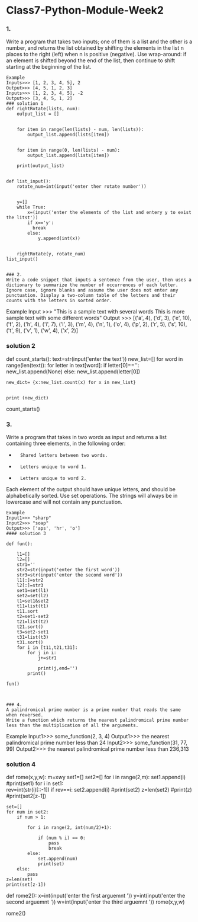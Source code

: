 # Class7-Python-Module-Week2

### 1.
Write a program that takes two inputs; one of them is a list and the other is a number, and returns the list obtained by shifting the elements in the list n places to the right (left) when n is positive (negative). Use wrap-around: if an element is shifted beyond the end of the list, then continue to shift starting at the beginning of the list.

```
Example
Inputs>>> [1, 2, 3, 4, 5], 2
Output>>> [4, 5, 1, 2, 3]
Inputs>>> [1, 2, 3, 4, 5], -2
Output>>> [3, 4, 5, 1, 2]
### solution 1
def rightRotate(lists, num):
    output_list = []
 
    
    for item in range(len(lists) - num, len(lists)):
        output_list.append(lists[item])
 
    
    for item in range(0, len(lists) - num):
        output_list.append(lists[item])
 
    print(output_list)
 
 
def list_input():
    rotate_num=int(input('enter ther rotate number'))
    

    y=[]
    while True:
        x=(input('enter the elements of the list and entery y to exist the litst'))
        if x=='y':
          break
        else:
            y.append(int(x))
          
          
    rightRotate(y, rotate_num)     
list_input()


### 2.
Write a code snippet that inputs a sentence from the user, then uses a dictionary to summarize the number of occurrences of each letter. Ignore case, ignore blanks and assume the user does not enter any punctuation. Display a two-column table of the letters and their counts with the letters in sorted order.

```
Example
Input >>> "This is a sample text with several words This is more sample text with some different words"
Output >>>
[('a', 4), ('d', 3), ('e', 10), ('f', 2), ('h', 4), ('i', 7), ('l', 3), ('m', 4), ('n', 1), ('o', 4), ('p', 2), ('r', 5), ('s', 10), ('t', 9), ('v', 1), ('w', 4), ('x', 2)]

### solution 2
def count_starts():
    text=str(input('enter the text'))
    new_list=[]
    for word in range(len(text)):
        for letter in text[word]:
            if letter[0]=='':
                new_list.append(None)
            else:
                new_list.append(letter[0])
            
    new_dict= {x:new_list.count(x) for x in new_list}


    print (new_dict)
count_starts()



### 3.
Write a program that takes in two words as input and returns a list containing three elements, in the following order:
-		Shared letters between two words.
 	
-		Letters unique to word 1.
 	
-		Letters unique to word 2.

Each element of the output should have unique letters, and should be alphabetically sorted. Use set operations. The strings will always be in lowercase and will not contain any punctuation.

```
Example
Input1>>> "sharp"
Input2>>> "soap"
Output>>> ['aps', 'hr', 'o']
#### solution 3

def fun():
    
    l1=[]
    l2=[]
    str1=''
    str2=str(input('enter the first word'))
    str3=str(input('enter the second word'))
    l1[:]=str2
    l2[:]=str3
    set1=set(l1)
    set2=set(l2)
    t1=set1&set2
    t11=list(t1)
    t11.sort
    t2=set1-set2
    t21=list(t2)
    t21.sort()
    t3=set2-set1
    t31=list(t3)
    t31.sort()
    for i in [t11,t21,t31]:
        for j in i:
            j+=str1
            
            print(j,end='')
        print()
        
fun()



### 4.
A palindromical prime number is a prime number that reads the same when reversed. 
Write a function which returns the nearest palindromical prime number less than the multiplication of all the arguments.

```
Example
Input1>>>  some_function(2, 3, 4) 
Output1>>>  the nearest palindromical prime number less than 24
Input2>>> some_function(31, 77, 99)
Output2>>> the nearest palindromical prime number less than 236,313
### solution 4
def rome(x,y,w):
    m=x*w*y
    set1=[]
    set2=[]
    for i in range(2,m):
        set1.append(i)
    #print(set1)
    for i in set1:    
        rev=int(str(i)[::-1])
        if rev==i:
           set2.append(i)
        #print(set2)
        z=len(set2)
        #print(z)
        #print(set2[z-1])  
 
    set=[]
    for num in set2:
        if num > 1:
   
            for i in range(2, int(num/2)+1):
       
                if (num % i) == 0:
                    pass
                    break
            else:
                set.append(num)
                print(set)
        else:
            pass
    z=len(set)
    print(set[z-1])
def rome2():
    x=int(input('enter the first arguemnt '))
    y=int(input('enter the second arguemnt '))
    w=int(input('enter the third arguemnt '))
    rome(x,y,w)
   
rome2()
